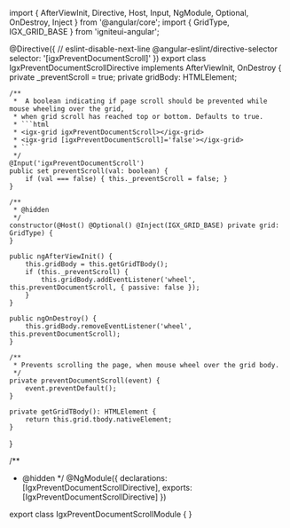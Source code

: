 import { AfterViewInit, Directive, Host, Input, NgModule, Optional, OnDestroy, Inject } from '@angular/core';
import { GridType, IGX_GRID_BASE } from 'igniteui-angular';

@Directive({
    // eslint-disable-next-line @angular-eslint/directive-selector
    selector: '[igxPreventDocumentScroll]'
})
export class IgxPreventDocumentScrollDirective implements AfterViewInit, OnDestroy {
    private _preventScroll = true;
    private gridBody: HTMLElement;

    /**
     *  A boolean indicating if page scroll should be prevented while mouse wheeling over the grid,
     * when grid scroll has reached top or bottom. Defaults to true.
     * ```html
     * <igx-grid igxPreventDocumentScroll></igx-grid>
     * <igx-grid [igxPreventDocumentScroll]='false'></igx-grid>
     * ```
     */
    @Input('igxPreventDocumentScroll')
    public set preventScroll(val: boolean) {
        if (val === false) { this._preventScroll = false; }
    }

    /**
     * @hidden
     */
    constructor(@Host() @Optional() @Inject(IGX_GRID_BASE) private grid: GridType) {
    }

    public ngAfterViewInit() {
        this.gridBody = this.getGridTBody();
        if (this._preventScroll) {
            this.gridBody.addEventListener('wheel', this.preventDocumentScroll, { passive: false });
        }
    }

    public ngOnDestroy() {
        this.gridBody.removeEventListener('wheel', this.preventDocumentScroll);
    }

    /**
     * Prevents scrolling the page, when mouse wheel over the grid body.
     */
    private preventDocumentScroll(event) {
        event.preventDefault();
    }

    private getGridTBody(): HTMLElement {
        return this.grid.tbody.nativeElement;
    }
}

/**
 * @hidden
 */
@NgModule({
    declarations: [IgxPreventDocumentScrollDirective],
    exports: [IgxPreventDocumentScrollDirective]
})

export class IgxPreventDocumentScrollModule { }
